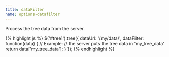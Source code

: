 ```yaml
---
title: dataFilter
name: options-datafilter
---
```


Process the tree data from the server.

{% highlight js %}
$('#tree1').tree({
    dataUrl: '/my/data/',
    dataFilter: function(data) {
        // Example:
        // the server puts the tree data in 'my_tree_data'
        return data['my_tree_data'];
    }
});
{% endhighlight %}
